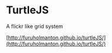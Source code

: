 # TurtleJS

A flickr like grid system

[http://furuholmanton.github.io/turtleJS/](http://furuholmanton.github.io/turtleJS/)


